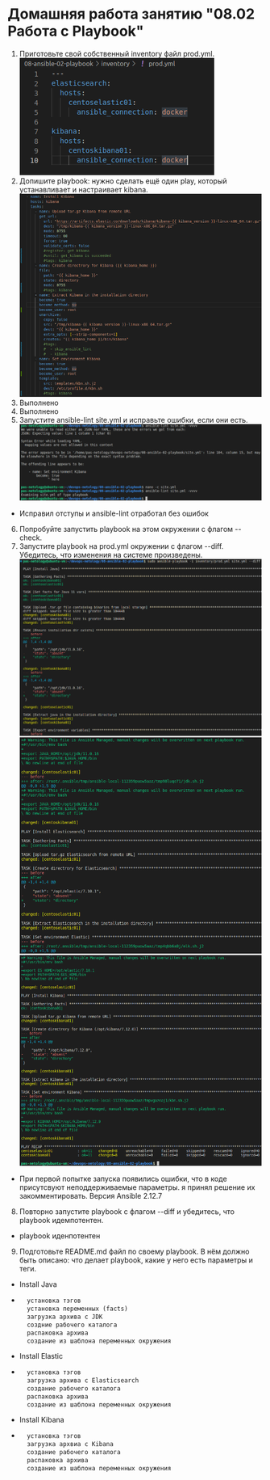 Домашняя работа занятию "08.02 Работа с Playbook"
==
1) Приготовьте свой собственный inventory файл prod.yml.
![alt text](pictures/prod-yml.png "prod.yml")
2) Допишите playbook: нужно сделать ещё один play, который устанавливает и настраивает kibana.
![alt text](pictures/kibana-play.png "kibana play")
3) Выполнено
4) Выполнено
5) Запустите ansible-lint site.yml и исправьте ошибки, если они есть.
![alt text](pictures/ansible-lint.png "ansible lint")
- Исправил отступы и ansible-lint отработал без ошибок
6) Попробуйте запустить playbook на этом окружении с флагом --check.
7) Запустите playbook на prod.yml окружении с флагом --diff. Убедитесь, что изменения на системе произведены.
![alt text](pictures/ansible-diff-1.png "diff")
![alt text](pictures/ansible-diff-2.png "diff")
![alt text](pictures/ansible-diff-3.png "diff")
- При первой попытке запуска появились ошибки, что в коде присутсвуют неподдерживаемые параметры. я принял решение их закомментировать. Версия Ansible 2.12.7
8) Повторно запустите playbook с флагом --diff и убедитесь, что playbook идемпотентен.
- playbook иденпотентен
9) Подготовьте README.md файл по своему playbook. В нём должно быть описано: что делает playbook, какие у него есть параметры и теги.
- Install Java
-
        установка тэгов
        установка переменных (facts)
        загрузка архива с JDK
        создние рабочего каталога
        распаковка архива
        создание из шаблона переменных окружения
- Install Elastic
-
        установка тэгов
        загрузка архива с Elasticsearch
        создание рабочего каталога
        распаковка архива
        создание из шаблона переменных окружения
- Install Kibana
-
        установка тэгов
        загрузка архвиа с Kibana
        создание рабочего каталога
        распаковка архива
        создание из шаблона переменных окружения
